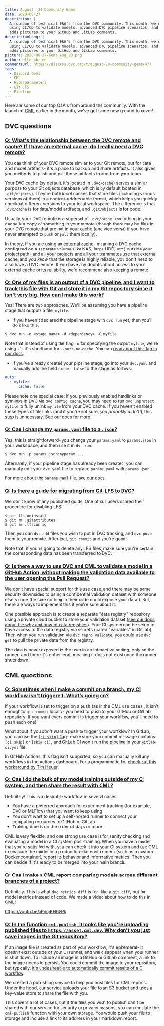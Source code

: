 ```yaml
---
title: August '20 Community Gems
date: 2020-08-27
description: |
  A roundup of technical Q&A's from the DVC community. This month, we discuss 
  using CI/CD to validate models, advanced DVC pipeline scenarios, and how CML
  adds pictures to your GitHub and GitLab comments.
descriptionLong: |
  A roundup of technical Q&A's from the DVC community. This month, we discuss 
  using CI/CD to validate models, advanced DVC pipeline scenarios, and how CML
  adds pictures to your GitHub and GitLab comments.
picture: 2020-08-27/Gems_Aug_20.png
author: elle_obrien
commentsUrl: https://discuss.dvc.org/t/august-20-community-gems/477
tags:
  - Discord Gems
  - CML
  - Hyperparameters
  - Git LFS
  - Pipeline
---
```


Here are some of our top Q&A's from around the community. With the launch of
[CML](https://cml.dev) earlier in the month, we've got some new ground to cover!

## DVC questions

### [Q: What's the relationship between the DVC remote and cache? If I have an external cache, do I really need a DVC remote?](https://discordapp.com/channels/485586884165107732/563406153334128681/747588572479094866)

You can think of your DVC remote similar to your Git remote, but for data and
model artifacts- it's a place to backup and share artifacts. It also gives you
methods to push and pull those artifacts to and from your team.

Your DVC cache (by default, it's located in `.dvc/cache`) serves a similar
purpose to your Git objects database (which is by default located in
`.git/objects`). They're both _local_ caches that store files (including various
versions of them) in a content-addressable format, which helps you quickly
checkout different versions to your local workspace. The difference is that
`.dvc/cache` is for data/model artifacts, and `.git/objects` is for code.

Usually, your DVC remote is a superset of `.dvc/cache`- everything in your cache
is a copy of something in your remote (though there may be files in your DVC
remote that are not in your cache (and vice versa) if you have never attempted
to `push` or `pull` them locally).

In theory, if you are using an
[external cache](https://dvc.org/doc/use-cases/shared-development-server)-
meaning a DVC cache configured on a separate volume (like NAS, large HDD, etc.)
outside your project path- and all your projects and all your teammates use that
external cache, and you _know_ that the storage is highly reliable, you don't
need to also have a DVC remote. If you have any doubts about access to your
external cache or its reliability, we'd recommend also keeping a remote.

### [Q: One of my files is an output of a DVC pipeline, and I want to track this file with Git and store it in my Git repository since it isn't very big. How can I make this work?](https://discordapp.com/channels/485586884165107732/563406153334128681/732308317627613235)

Yes! There are two approaches. We'll be assuming you have a pipeline stage that
outputs a file, `myfile`.

- If you haven't declared the pipeline stage with `dvc run` yet, then you'll do
  it like this:

```dvc
$ dvc run -n <stage name> -d <dependency> -O myfile
```

Note that instead of using the flag `-o` for specifying the output `myfile`,
we're using `-O`- it's shorthand for `--outs-no-cache`. You can
[read about this flag in our docs](https://dvc.org/doc/command-reference/run#options).

- If you've already created your pipeline stage, go into your `dvc.yaml` and
  manually add the field `cache: false` to the stage as follows:

```yaml
outs:
  - myfile:
      cache: false
```

Please note one special case: if you previously enabled hardlinks or symlinks in
DVC via `dvc config cache`, you may need to run `dvc unprotect myfile` to fully
unlink `myfile` from your DVC cache. If you haven't enabled these types of file
links (and if you're not sure, _you probably didn't!_), this step is unncessary.
[See our docs for more.](https://dvc.org/doc/command-reference/unprotect)

### [Q: Can I change my `params.yaml` file to a `.json`?](https://discordapp.com/channels/485586884165107732/563406153334128681/730614265051873370)

Yes, this is straightforward- you change your `params.yaml` to `params.json` in
your workspace, and then use it in `dvc run`:

```dvc
$ dvc run -p params.json:myparam ...
```

Alternately, if your pipeline stage has already been created, you can manually
edit your `dvc.yaml` file to replace `params.yaml` with `params.json`.

For more about the `params.yaml` file,
[see our docs](https://dvc.org/doc/start/experiments#defining-parameters).

### [Q: Is there a guide for migrating from Git-LFS to DVC?](https://discordapp.com/channels/485586884165107732/485596304961962003/743559246599421974)

We don't know of any published guide. One of our users shared their procedure
for disabling LFS:

```dvc
$ git lfs uninstall
$ git rm .gitattributes
$ git rm .lfsconfig
```

Then you can `dvc add` files you wish to put in DVC tracking, and `dvc push`
them to your remote. After that, `git commit` and you're good!

Note that, if you're going to delete any LFS files, make sure you're certain the
corresponding data has been transferred to DVC.

### [Q: Is there a way to use DVC and CML to validate a model in a GitHub Action, without making the validation data available to the user opening the Pull Request?](https://discordapp.com/channels/485586884165107732/485596304961962003/739202123295883325)

We don't have special support for this use case, and there may be some security
downsides to using a confidential validation dataset with someone else's code
(be sure nothing in their code could expose your data!). But, there are ways to
implement this if you're sure about it.

One possible approach is to create a separate "data registry" repository using a
private cloud bucket to store your validation dataset
([see our docs about the why and how of data registries](https://dvc.org/doc/use-cases/data-registries#data-registries)).
Your CI system can be setup to have access to the data registry via secrets
(called "variables" in GitLab). Then when you run validation via
`dvc repro validate`, you could use `dvc get` to pull the private data from the
registry.

The data is never exposed to the user in an interactive setting, only on the
runner- and there it's ephemeral, meaning it does not exist once the runner
shuts down.

## CML questions

### [Q: Sometimes when I make a commit on a branch, my CI workflow isn't triggered. What's going on?](https://www.youtube.com/watch?v=9BgIDqAzfuA&lc=UgwKIYsCo194AErdeBJ4AaABAg)

If your workflow is set to trigger on a push (as in the CML use cases), it isn't
enough to `git commit` locally- you need to push to your GitHub or GitLab
repository. If you want every commit to trigger your workflow, you'll need to
push each one!

What about if you _don't_ want a push to trigger your worfklow? In GitLab, you
can use the
[`[ci skip]` flag](https://docs.gitlab.com/ee/ci/yaml/#skip-pipeline)- make sure
your commit message contains `[ci skip]` or `[skip ci]`, and GitLab CI won't run
the pipeline in your `gitlab-ci.yml` file.

In GitHub Actions, this flag isn't supported, so you can manually kill any
workflows in the Actions dashboard. For a programmatic fix,
[check out this workaround by Tim Heuer](https://timheuer.com/blog/skipping-ci-github-actions-workflows/).

### [Q: Can I do the bulk of my model training outside of my CI system, and then share the result with CML?](https://twitter.com/peterkuai/status/1295899690404175872)

Definitely! This is a desirable workflow in several cases:

- You have a preferred approach for experiment tracking (for example, DVC or
  MLFlow) that you want to keep using
- You don't want to set up a self-hosted runner to connect your computing
  resources to GitHub or GitLab
- Training time is on the order of days or more

CML is very flexible, and one strong use case is for sanity checking and
evaluating a model in a CI system post-training. When you have a model that
you're satisifed with, you can check it into your CI system and use CML to
evaluate the model in a production-like environment (such as a custom Docker
container), report its behavior and informative metrics. Then you can decide if
it's ready to be merged into your main branch.

### [Q: Can I make a CML report comparing models across different branches of a project?](https://github.com/iterative/cml/issues/188)

Definitely. This is what `dvc metrics diff` is for- like a `git diff`, but for
model metrics instead of code. We made a video about how to do this in CML!

https://youtu.be/xPncjKH6SPk

### [Q: In the function `cml-publish`, it looks like you're uploading published files to `https://asset.cml.dev`. Why don't you just save images in the Git repository?](https://discordapp.com/channels/485586884165107732/728693131557732403/745168931521822740)

If an image file is created as part of your workflow, it's ephemeral- it doesn't
exist outside of your CI runner, and will disappear when your runner is shut
down. To include an image in a GitHub or GitLab comment, a link to the image
needs to persist. You could commit the image to your repository, but typically,
[it's undesireable to automatically commit results of a CI workflow](https://stackoverflow.com/questions/61245284/is-it-necessary-to-commit-dvc-files-from-our-ci-pipelines).

We created a publishing service to help you host files for CML reports. Under
the hood, our service uploads your file to an S3 bucket and uses a key-value
store to share the file with you.

This covers a lot of cases, but if the files you wish to publish can't be shared
with our service for security or privacy reasons, you can emulate the
`cml-publish` function with your own storage. You would push your file to
storage and include a link to its address in your markdown report.
